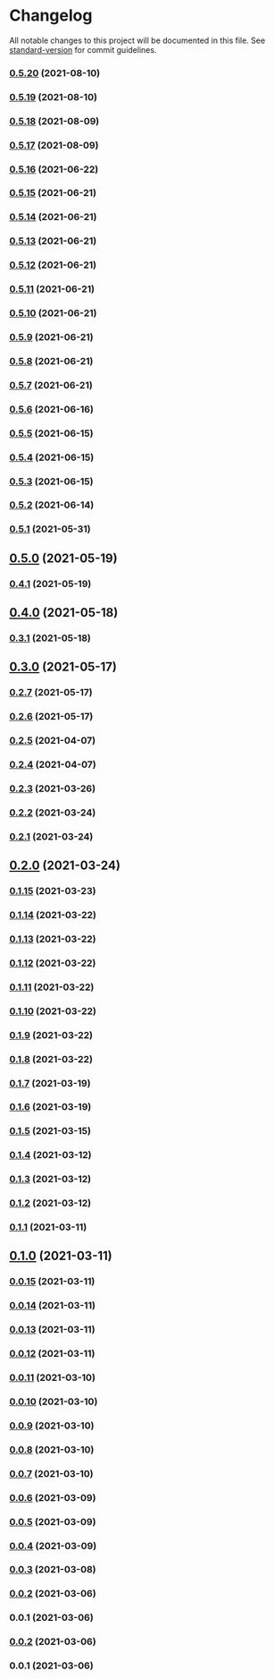 # Changelog

All notable changes to this project will be documented in this file. See [standard-version](https://github.com/conventional-changelog/standard-version) for commit guidelines.

### [0.5.20](https://github.com/aidergroup/ui/compare/v0.5.19...v0.5.20) (2021-08-10)

### [0.5.19](https://github.com/aidergroup/ui/compare/v0.5.18...v0.5.19) (2021-08-10)

### [0.5.18](https://github.com/aidergroup/ui/compare/v0.5.17...v0.5.18) (2021-08-09)

### [0.5.17](https://github.com/aidergroup/ui/compare/v0.5.16...v0.5.17) (2021-08-09)

### [0.5.16](https://github.com/aidergroup/ui/compare/v0.5.15...v0.5.16) (2021-06-22)

### [0.5.15](https://github.com/aidergroup/ui/compare/v0.5.14...v0.5.15) (2021-06-21)

### [0.5.14](https://github.com/aidergroup/ui/compare/v0.5.13...v0.5.14) (2021-06-21)

### [0.5.13](https://github.com/aidergroup/ui/compare/v0.5.12...v0.5.13) (2021-06-21)

### [0.5.12](https://github.com/aidergroup/ui/compare/v0.5.11...v0.5.12) (2021-06-21)

### [0.5.11](https://github.com/aidergroup/ui/compare/v0.5.10...v0.5.11) (2021-06-21)

### [0.5.10](https://github.com/aidergroup/ui/compare/v0.5.9...v0.5.10) (2021-06-21)

### [0.5.9](https://github.com/aidergroup/ui/compare/v0.5.8...v0.5.9) (2021-06-21)

### [0.5.8](https://github.com/aidergroup/ui/compare/v0.5.7...v0.5.8) (2021-06-21)

### [0.5.7](https://github.com/aidergroup/ui/compare/v0.5.6...v0.5.7) (2021-06-21)

### [0.5.6](https://github.com/aidergroup/ui/compare/v0.5.5...v0.5.6) (2021-06-16)

### [0.5.5](https://github.com/aidergroup/ui/compare/v0.5.4...v0.5.5) (2021-06-15)

### [0.5.4](https://github.com/aidergroup/ui/compare/v0.5.3...v0.5.4) (2021-06-15)

### [0.5.3](https://github.com/aidergroup/ui/compare/v0.5.2...v0.5.3) (2021-06-15)

### [0.5.2](https://github.com/aidergroup/ui/compare/v0.5.1...v0.5.2) (2021-06-14)

### [0.5.1](https://github.com/aidergroup/ui/compare/v0.5.0...v0.5.1) (2021-05-31)

## [0.5.0](https://github.com/aidergroup/ui/compare/v0.4.1...v0.5.0) (2021-05-19)

### [0.4.1](https://github.com/aidergroup/ui/compare/v0.4.0...v0.4.1) (2021-05-19)

## [0.4.0](https://github.com/aidergroup/ui/compare/v0.3.1...v0.4.0) (2021-05-18)

### [0.3.1](https://github.com/aidergroup/ui/compare/v0.3.0...v0.3.1) (2021-05-18)

## [0.3.0](https://github.com/aidergroup/ui/compare/v0.2.7...v0.3.0) (2021-05-17)

### [0.2.7](https://github.com/aidergroup/ui/compare/v0.2.6...v0.2.7) (2021-05-17)

### [0.2.6](https://github.com/aidergroup/ui/compare/v0.2.5...v0.2.6) (2021-05-17)

### [0.2.5](https://github.com/aidergroup/ui/compare/v0.2.4...v0.2.5) (2021-04-07)

### [0.2.4](https://github.com/aidergroup/ui/compare/v0.2.3...v0.2.4) (2021-04-07)

### [0.2.3](https://github.com/aidergroup/ui/compare/v0.2.2...v0.2.3) (2021-03-26)

### [0.2.2](https://github.com/aidergroup/ui/compare/v0.2.1...v0.2.2) (2021-03-24)

### [0.2.1](https://github.com/aidergroup/ui/compare/v0.2.0...v0.2.1) (2021-03-24)

## [0.2.0](https://github.com/aidergroup/ui/compare/v0.1.15...v0.2.0) (2021-03-24)

### [0.1.15](https://github.com/aidergroup/ui/compare/v0.1.14...v0.1.15) (2021-03-23)

### [0.1.14](https://github.com/aidergroup/ui/compare/v0.1.13...v0.1.14) (2021-03-22)

### [0.1.13](https://github.com/aidergroup/ui/compare/v0.1.12...v0.1.13) (2021-03-22)

### [0.1.12](https://github.com/aidergroup/ui/compare/v0.1.11...v0.1.12) (2021-03-22)

### [0.1.11](https://github.com/aidergroup/ui/compare/v0.1.10...v0.1.11) (2021-03-22)

### [0.1.10](https://github.com/aidergroup/ui/compare/v0.1.9...v0.1.10) (2021-03-22)

### [0.1.9](https://github.com/aidergroup/ui/compare/v0.1.8...v0.1.9) (2021-03-22)

### [0.1.8](https://github.com/aidergroup/ui/compare/v0.1.7...v0.1.8) (2021-03-22)

### [0.1.7](https://github.com/aidergroup/ui/compare/v0.1.6...v0.1.7) (2021-03-19)

### [0.1.6](https://github.com/aidergroup/ui/compare/v0.1.5...v0.1.6) (2021-03-19)

### [0.1.5](https://github.com/aidergroup/ui/compare/v0.1.4...v0.1.5) (2021-03-15)

### [0.1.4](https://github.com/aidergroup/ui/compare/v0.1.3...v0.1.4) (2021-03-12)

### [0.1.3](https://github.com/aidergroup/ui/compare/v0.1.2...v0.1.3) (2021-03-12)

### [0.1.2](https://github.com/aidergroup/ui/compare/v0.1.1...v0.1.2) (2021-03-12)

### [0.1.1](https://github.com/aidergroup/ui/compare/v0.1.0...v0.1.1) (2021-03-11)

## [0.1.0](https://github.com/aidergroup/ui/compare/v0.0.15...v0.1.0) (2021-03-11)

### [0.0.15](https://github.com/aidergroup/ui/compare/v0.0.14...v0.0.15) (2021-03-11)

### [0.0.14](https://github.com/aidergroup/ui/compare/v0.0.13...v0.0.14) (2021-03-11)

### [0.0.13](https://github.com/aidergroup/ui/compare/v0.0.12...v0.0.13) (2021-03-11)

### [0.0.12](https://github.com/aidergroup/ui/compare/v0.0.11...v0.0.12) (2021-03-11)

### [0.0.11](https://github.com/aidergroup/ui/compare/v0.0.10...v0.0.11) (2021-03-10)

### [0.0.10](https://github.com/aidergroup/ui/compare/v0.0.9...v0.0.10) (2021-03-10)

### [0.0.9](https://github.com/aidergroup/ui/compare/v0.0.8...v0.0.9) (2021-03-10)

### [0.0.8](https://github.com/aidergroup/ui/compare/v0.0.7...v0.0.8) (2021-03-10)

### [0.0.7](https://github.com/aidergroup/ui/compare/v0.0.6...v0.0.7) (2021-03-10)

### [0.0.6](https://github.com/aidergroup/ui/compare/v0.0.5...v0.0.6) (2021-03-09)

### [0.0.5](https://github.com/aidergroup/ui/compare/v0.0.4...v0.0.5) (2021-03-09)

### [0.0.4](https://github.com/aidergroup/ui/compare/v0.0.3...v0.0.4) (2021-03-09)

### [0.0.3](https://github.com/aidergroup/ui/compare/v0.0.2...v0.0.3) (2021-03-08)

### [0.0.2](https://github.com/aidergroup/ui/compare/v0.0.1...v0.0.2) (2021-03-06)

### 0.0.1 (2021-03-06)

### [0.0.2](https://github.com/aidergroup/ui/compare/v0.0.1...v0.0.2) (2021-03-06)

### 0.0.1 (2021-03-06)
